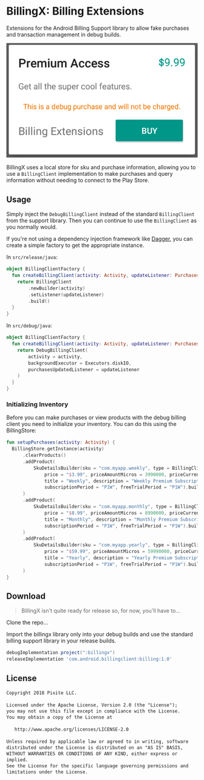 # BillingX: Billing Extensions

Extensions for the Android Billing Support library to allow fake purchases and transaction management in debug builds.

![Dialog Screenshot](assets/dialog.png)

BillingX uses a local store for sku and purchase information, allowing you to use a `BillingClient` implementation to make purchases and query information without needing to connect to the Play Store. 

## Usage

Simply inject the `DebugBillingClient` instead of the standard `BillingClient` from the support library.  Then you can continue to use the `BillingClient` as you normally would.

If you're not using a dependency injection framework like [Dagger](https://google.github.io/dagger/), you can create a simple factory to get the appropriate instance. 

In `src/release/java`:

```kotlin
object BillingClientFactory {
  fun createBillingClient(activity: Activity, updateListener: PurchasesUpdatedListener): BillingClient {
    return BillingClient
        .newBuilder(activity)
        .setListener(updateListener)
        .build()
  }
}
```

In `src/debug/java`:

```kotlin
object BillingClientFactory {
  fun createBillingClient(activity: Activity, updateListener: PurchasesUpdatedListener): BillingClient {
    return DebugBillingClient(
        activity = activity,
        backgroundExecutor = Executors.diskIO,
        purchasesUpdatedListener = updateListener
    )
  }
}
```

### Initializing Inventory

Before you can make purchases or view products with the debug billing client you need to initialize your inventory.  You can do this using the BillingStore:

```kotlin
fun setupPurchases(activity: Activity) {
  BillingStore.getInstance(activity)
      .clearProducts()
      .addProduct(
          SkuDetailsBuilder(sku = "com.myapp.weekly", type = BillingClient.SkuType.SUBS,
              price = "$3.99", priceAmountMicros = 3990000, priceCurrencyCode = "USD",
              title = "Weekly", description = "Weekly Premium Subscription",
              subscriptionPeriod = "P1W", freeTrialPeriod = "P1W").build()
      )
      .addProduct(
          SkuDetailsBuilder(sku = "com.myapp.monthly", type = BillingClient.SkuType.SUBS,
              price = "$8.99", priceAmountMicros = 8990000, priceCurrencyCode = "USD",
              title = "Monthly", description = "Monthly Premium Subscription",
              subscriptionPeriod = "P1W", freeTrialPeriod = "P1W").build()
      )
      .addProduct(
          SkuDetailsBuilder(sku = "com.myapp.yearly", type = BillingClient.SkuType.SUBS,
              price = "$59.99", priceAmountMicros = 59990000, priceCurrencyCode = "USD",
              title = "Yearly", description = "Yearly Premium Subscription",
              subscriptionPeriod = "P1W", freeTrialPeriod = "P1W").build()
      )
}
```

## Download

> BillingX isn't quite ready for release so, for now, you'll have to...

Clone the repo...

Import the billingx library only into your debug builds and use the standard billing support library in your release builds. 

```groovy
debugImplementation project(":billingx")
releaseImplementation 'com.android.billingclient:billing:1.0'
```

## License

```
Copyright 2018 Pixite LLC.

Licensed under the Apache License, Version 2.0 (the "License");
you may not use this file except in compliance with the License.
You may obtain a copy of the License at

   http://www.apache.org/licenses/LICENSE-2.0

Unless required by applicable law or agreed to in writing, software
distributed under the License is distributed on an "AS IS" BASIS,
WITHOUT WARRANTIES OR CONDITIONS OF ANY KIND, either express or implied.
See the License for the specific language governing permissions and
limitations under the License.
```
